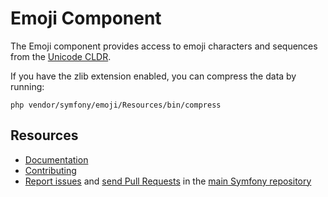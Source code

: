 Emoji Component
===============

The Emoji component provides access to emoji characters and sequences from
the [Unicode CLDR](https://cldr.unicode.org/index).

If you have the zlib extension enabled, you can compress the data by running:

    php vendor/symfony/emoji/Resources/bin/compress

Resources
---------

 * [Documentation](https://symfony.com/doc/current/string.html#working-with-emojis)
 * [Contributing](https://symfony.com/doc/current/contributing/index.html)
 * [Report issues](https://github.com/symfony/symfony/issues) and
   [send Pull Requests](https://github.com/symfony/symfony/pulls)
   in the [main Symfony repository](https://github.com/symfony/symfony)
